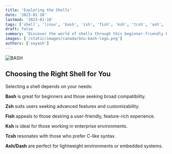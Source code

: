 ```yaml
---
title: 'Exploring the Shells'
date: '2023-01-10'
lastmod: '2023-01-10'
tags: ['shell', 'linux', 'bash', 'zsh', 'fish', 'ksh', 'tcsh', 'ash', 'dash']
draft: false
summary: 'Discover the world of shells through this beginner-friendly blog.'
images: ['/static/images/canada/Gnu-bash-logo.png']
authors: ['suyash']
---
```


![BASH](/static/images/Gnu-bash-logo.png)

## Choosing the Right Shell for You
Selecting a shell depends on your needs:

**Bash** is great for beginners and those seeking broad compatibility.

**Zsh** suits users seeking advanced features and customizability.

**Fish** appeals to those desiring a user-friendly, feature-rich experience.

**Ksh** is ideal for those working in enterprise environments.

**Tcsh** resonates with those who prefer C-like syntax.

**Ash/Dash** are perfect for lightweight environments or embedded systems.
